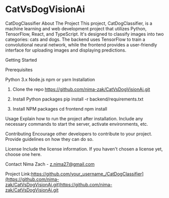 # CatVsDogVisionAi
CatDogClassifier
About The Project
This project, CatDogClassifier, is a machine learning and web development project that utilizes Python, TensorFlow, React, and TypeScript. It's designed to classify images into two categories: cats and dogs. The backend uses TensorFlow to train a convolutional neural network, while the frontend provides a user-friendly interface for uploading images and displaying predictions.

Getting Started

Prerequisites

Python 3.x
Node.js
npm or yarn
Installation
1. Clone the repo
 https://github.com/nima-zak/CatVsDogVisionAi.git

2. Install Python packages
   pip install -r backend/requirements.txt

3. Install NPM packages
cd frontend
npm install

Usage
Explain how to run the project after installation. Include any necessary commands to start the server, activate environments, etc.

Contributing
Encourage other developers to contribute to your project. Provide guidelines on how they can do so.

License
Include the license information. If you haven't chosen a license yet, choose one here.

Contact
Nima Zach - z.nima27@gmail.com

Project Link:https://github.com/your_username_/CatDogClassifier](https://github.com/nima-zak/CatVsDogVisionAi.git)https://github.com/nima-zak/CatVsDogVisionAi.git

